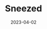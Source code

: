 ---
layout: comic
date: 2023-04-02
title: Sneezed
categories: page
number: 3
permalink: /read/3
image: /pages/rm_003.webp
---